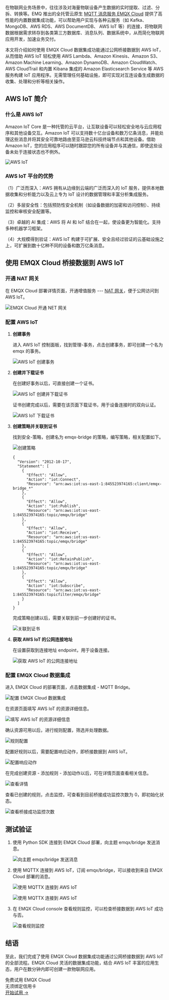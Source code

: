 在物联网业务场景中，往往涉及对海量物联设备产生数据的实时提取、过滤、分拆、转换等。EMQ 推出的全托管云原生 [MQTT 消息服务 EMQX Cloud](https://www.emqx.com/zh/cloud) 提供了高性能的内置数据集成功能，可以帮助用户实现与各种云服务（如 Kafka、MongoDB、AWS RDS、AWS DocumentDB、 AWS IoT 等）的连接，将物联网数据根据需求转存到各类第三方数据库、消息队列、数据系统中，从而简化物联网应用开发，加速业务交付。

本文将介绍如何使用 EMQX Cloud 数据集成功能通过公网桥接数据到 AWS IoT，从而借助 AWS IoT 轻松使用 AWS Lambda、Amazon Kinesis、Amazon S3、Amazon Machine Learning、Amazon DynamoDB、Amazon CloudWatch、AWS CloudTrail 和内置 Kibana 集成的 Amazon Elasticsearch Service 等 AWS 服务构建 IoT 应用程序。无需管理任何基础设施，即可实现对互连设备生成数据的收集、处理和分析等相关操作。

## AWS IoT 简介

### 什么是 AWS IoT

Amazon IoT Core 是一种托管的云平台，让互联设备可以轻松安全地与云应用程序和其他设备交互。Amazon IoT 可以支持数十亿台设备和数万亿条消息，并能处理这些消息并将其安全可靠地路由至亚马逊云科技终端节点和其他设备。借助 Amazon IoT，您的应用程序可以随时跟踪您的所有设备并与其通信，即使这些设备未处于连接状态也不例外。

![AWS IoT](https://assets.emqx.com/images/cd88449685a137579e66ead1185011a9.png)


### AWS IoT 平台的优势

（1）广泛而深入：AWS 拥有从边缘到云端的广泛而深入的 IoT 服务，提供本地数据收集和分析能力以及云上专为 IoT 设计的数据管理和丰富分析集成服务。                                 

（2）多层安全性：包括预防性安全机制（如设备数据的加密和访问控制）、持续监控和审核安全配置等。                   

（3）卓越的 AI 集成：AWS 将 AI 和 IoT 结合在一起，使设备更为智能化。支持多种机器学习框架。   

（4）大规模得到验证：AWS IoT 构建于可扩展、安全且经过验证的云基础设施之上，可扩展到数十亿种不同的设备和数万亿条消息。



## 使用 EMQX Cloud 桥接数据到 AWS IoT

### 开通 NAT 网关

在 EMQX Cloud 部署详情页面，开通增值服务 --- [NAT 网关](https://docs.emqx.com/zh/cloud/latest/vas/nat-gateway.html)，便于公网访问到 AWS IoT。

![EMQX Cloud 开通 NET 网关](https://assets.emqx.com/images/5f05769f59b57103e8e6939cd7d8cb07.png)


### 配置 AWS IoT

1. **创建事务**

   进入 AWS IoT 控制面板，找到管理-事务，点击创建事务，即可创建一个名为 emqx 的事务。

   ![AWS IoT 创建事务](https://assets.emqx.com/images/f53349734b85a10da917123f0f5da304.png)

2. **创建并下载证书**

   在创建好事务以后，可直接创建一个证书。

   ![AWS IoT 创建并下载证书](https://assets.emqx.com/images/161c54eb542bb7a24b889f45136000dc.png)

   证书创建完成以后，需要在该页面下载证书，用于设备连接时的双向认证。

   ![AWS IoT 下载证书](https://assets.emqx.com/images/65467bf36d67b60a3a11ad5cb5b700fa.png)

3. **创建策略并关联到证书**

   找到安全-策略，创建名为 emqx-bridge 的策略，编写策略，相关配置如下。

   ![创建策略](https://assets.emqx.com/images/0e9f66858969ad506f6dbf7951b2d4cb.png)

   ```
   {
     "Version": "2012-10-17",
     "Statement": [
       {
         "Effect": "Allow",
         "Action": "iot:Connect",
         "Resource": "arn:aws:iot:us-east-1:845523974165:client/emqx-bridge_*"
       },
       {
         "Effect": "Allow",
         "Action": "iot:Publish",
         "Resource": "arn:aws:iot:us-east-1:845523974165:topic/emqx/bridge"
       },
       {
         "Effect": "Allow",
         "Action": "iot:Receive",
         "Resource": "arn:aws:iot:us-east-1:845523974165:topic/emqx/bridge"
       },
       {
         "Effect": "Allow",
         "Action": "iot:RetainPublish",
         "Resource": "arn:aws:iot:us-east-1:845523974165:topic/emqx/bridge"
       },
       {
         "Effect": "Allow",
         "Action": "iot:Subscribe",
         "Resource": "arn:aws:iot:us-east-1:845523974165:topicfilter/emqx/bridge"
       }
     ]
   }
   ```

   完成策略创建以后，需要关联到前一步创建好的证书。

   ![关联到证书](https://assets.emqx.com/images/ee00990c5d2a71dc67388c16008fb9f0.png)

4. **获取 AWS IoT 的公网连接地址**

   在设置获取到连接地址 endpoint，用于设备连接。

   ![获取 AWS IoT 的公网连接地址](https://assets.emqx.com/images/09c2e6cdf071b65e5aa3d39b55497b0d.png)

### 配置 EMQX Cloud 数据集成

进入 EMQX Cloud 的部署页面，点击数据集成 - MQTT Bridge。

![配置 EMQX Cloud 数据集成](https://assets.emqx.com/images/0531e3b369507373896bfe570dd8d95f.png)

在资源页面填写 AWS IoT 的资源详细信息。

![填写 AWS IoT 的资源详细信息](https://assets.emqx.com/images/34e0814bca529bf5f65e397bcff968af.png)

确认资源可用以后，进行规则配置，筛选并处理数据。

![规则配置](https://assets.emqx.com/images/140262d0ee9cba384c2ebe34d7649e74.png)

配置好规则以后，需要配置响应动作，即桥接数据到 AWS IoT。

![配置响应动作](https://assets.emqx.com/images/619b8c37bebb815a58eeaa4d481a73a1.png)

在完成创建资源 - 添加规则 - 添加动作以后，可在详情页面查看相关信息。

![查看详情](https://assets.emqx.com/images/acfde6b743081024171947ef69323ebc.png)

查看已创建的规则，点击监控，可查看到目前桥接成功监控次数为 0，即初始化状态。

![查看桥接成功监控次数](https://assets.emqx.com/images/59589fad2dd2e1cbfea38b07ed42459f.png)

## 测试验证

1. 使用 Python SDK 连接到 EMQX Cloud 部署，向主题 emqx/bridge 发送消息。

   ![向主题 emqx/bridge 发送消息](https://assets.emqx.com/images/6e1714bea4ab59a7dba550c8962995db.png)

2. 使用 MQTTX 连接到 AWS IoT，订阅 emqx/bridge，可以接收到来自 EMQX Cloud 部署的消息。

   ![使用 MQTTX 连接到 AWS IoT](https://assets.emqx.com/images/9eb19935bed890d83969d0ca6bb0c68f.png)

   ![使用 MQTTX 连接到 AWS IoT](https://assets.emqx.com/images/4eb9bd97882dab871eedf1cd252eee85.png)

3. 在 EMQX Cloud console 查看规则监控，可以检查桥接数据到 AWS IoT 成功与否。

   ![查看规则监控](https://assets.emqx.com/images/a0206f7e853b84bf110ccf52e4fe9f91.png)

## 结语

至此，我们完成了使用 EMQX Cloud 数据集成功能通过公网桥接数据到 AWS IoT 的全部流程。EMQX Cloud 灵活的数据集成功能，结合 AWS IoT 丰富的应用生态，用户在数分钟内即可创建一款物联网应用。



<section class="promotion">
    <div>
        免费试用 EMQX Cloud
        <div class="is-size-14 is-text-normal has-text-weight-normal">无须绑定信用卡</div>
    </div>
    <a href="https://www.emqx.com/zh/signup?continue=https://cloud.emqx.com/console/deployments/0?oper=new" class="button is-gradient px-5">开始试用 →</a>
</section>
